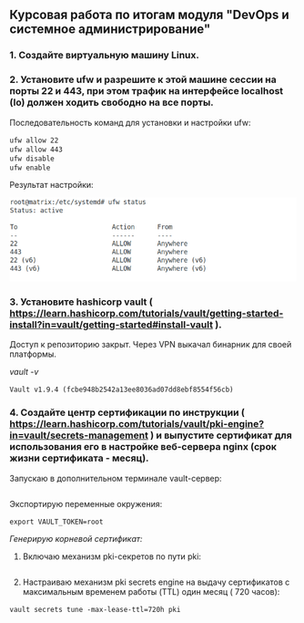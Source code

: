 ## Курсовая работа по итогам модуля "DevOps и системное администрирование"

### 1. Создайте виртуальную машину Linux.  

### 2. Установите ufw и разрешите к этой машине сессии на порты 22 и 443, при этом трафик на интерфейсе localhost (lo) должен ходить свободно на все порты.  

Последовательность команд для установки и настройки ufw:  

```apt install ufw  
ufw allow 22  
ufw allow 443  
ufw disable  
ufw enable
```  


Результат настройки:  

![ufw_status](ufw_status.png)  


### 3. Установите hashicorp vault ( https://learn.hashicorp.com/tutorials/vault/getting-started-install?in=vault/getting-started#install-vault ).  

Доступ к репозиторию закрыт. Через VPN выкачал бинарник для своей платформы.  

*_vault -v_*
```
Vault v1.9.4 (fcbe948b2542a13ee8036ad07dd8ebf8554f56cb)
```

### 4. Cоздайте центр сертификации по инструкции ( https://learn.hashicorp.com/tutorials/vault/pki-engine?in=vault/secrets-management ) и выпустите сертификат для использования его в настройке веб-сервера nginx (срок жизни сертификата - месяц).  

Запускаю в дополнительном терминале  vault-сервер:  
```vault server -dev -dev-root-token-id root  
```

Экспортирую переменные окружения:  
```export VAULT_ADDR=http://127.0.0.1:8200  
export VAULT_TOKEN=root  
```  

*_Генерирую корневой сертификат:_*  

1. Включаю механизм pki-секретов по пути  pki:

```vault secrets enable pki  
```

2. Настраиваю  механизм pki secrets engine на выдачу сертификатов с максимальным временем работы (TTL) один месяц ( 720 часов):  
```
vault secrets tune -max-lease-ttl=720h pki
```  


